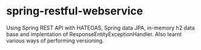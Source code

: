 # spring-restful-webservice
Using Spring REST API  with HATEOAS, Spring data JPA, in-memory h2 data base and implentation of ResponseEntityExceptionHandler. Also learnt various ways of performing versioning.
